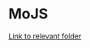 MoJS
====

[Link to relevant folder](https://github.com/momomodotcom/MoJS/tree/master/web-app/MoJS "MoJS")

